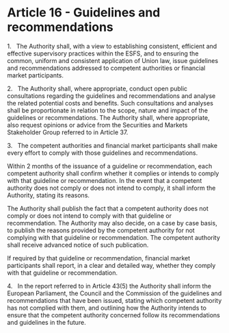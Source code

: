# Article 16 - Guidelines and recommendations


1.   The Authority shall, with a view to establishing consistent, efficient and effective supervisory practices within the ESFS, and to ensuring the common, uniform and consistent application of Union law, issue guidelines and recommendations addressed to competent authorities or financial market participants.

2.   The Authority shall, where appropriate, conduct open public consultations regarding the guidelines and recommendations and analyse the related potential costs and benefits. Such consultations and analyses shall be proportionate in relation to the scope, nature and impact of the guidelines or recommendations. The Authority shall, where appropriate, also request opinions or advice from the Securities and Markets Stakeholder Group referred to in Article 37.

3.   The competent authorities and financial market participants shall make every effort to comply with those guidelines and recommendations.

Within 2 months of the issuance of a guideline or recommendation, each competent authority shall confirm whether it complies or intends to comply with that guideline or recommendation. In the event that a competent authority does not comply or does not intend to comply, it shall inform the Authority, stating its reasons.

The Authority shall publish the fact that a competent authority does not comply or does not intend to comply with that guideline or recommendation. The Authority may also decide, on a case by case basis, to publish the reasons provided by the competent authority for not complying with that guideline or recommendation. The competent authority shall receive advanced notice of such publication.

If required by that guideline or recommendation, financial market participants shall report, in a clear and detailed way, whether they comply with that guideline or recommendation.

4.   In the report referred to in Article 43(5) the Authority shall inform the European Parliament, the Council and the Commission of the guidelines and recommendations that have been issued, stating which competent authority has not complied with them, and outlining how the Authority intends to ensure that the competent authority concerned follow its recommendations and guidelines in the future.
